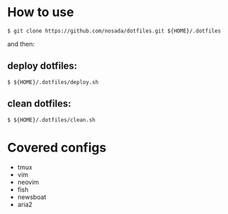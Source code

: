 # How to use

```
$ git clone https://github.com/nosada/dotfiles.git ${HOME}/.dotfiles
```

and then:

## deploy dotfiles:

```
$ ${HOME}/.dotfiles/deploy.sh
```

## clean dotfiles:

```
$ ${HOME}/.dotfiles/clean.sh
```

# Covered configs
- tmux
- vim
- neovim
- fish
- newsboat
- aria2
